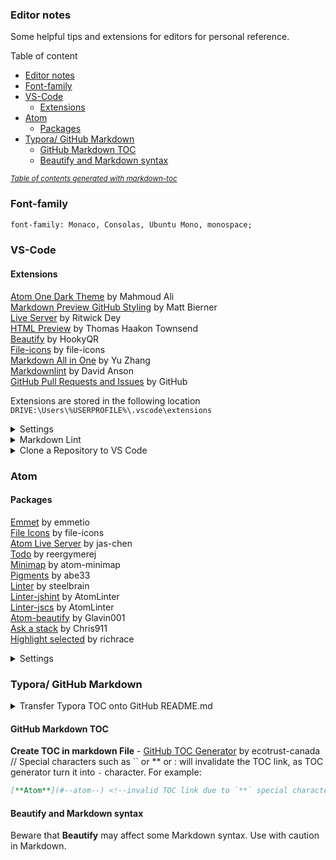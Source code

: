 ### Editor notes

Some helpful tips and extensions for editors for personal reference.

Table of content

- [Editor notes](#editor-notes)
- [Font-family](#font-family)
- [VS-Code](#vs-code)
  - [Extensions](#extensions)
- [Atom](#atom)
  - [Packages](#packages)
- [Typora/ GitHub Markdown](#typora-github-markdown)
  - [GitHub Markdown TOC](#github-markdown-toc)
  - [Beautify and Markdown syntax](#beautify-and-markdown-syntax)

<small><i><a href='http://ecotrust-canada.github.io/markdown-toc/'>Table of contents generated with markdown-toc</a></i></small>

### Font-family

```html
font-family: Monaco, Consolas, Ubuntu Mono, monospace;
```

### VS-Code

#### Extensions

[Atom One Dark Theme](https://marketplace.visualstudio.com/items?itemName=akamud.vscode-theme-onedark) by Mahmoud Ali  
[Markdown Preview GitHub Styling](https://marketplace.visualstudio.com/items?itemName=bierner.markdown-preview-github-styles) by Matt Bierner  
[Live Server](https://marketplace.visualstudio.com/items?itemName=ritwickdey.LiveServer) by Ritwick Dey  
[HTML Preview](https://marketplace.visualstudio.com/items?itemName=tht13.html-preview-vscode) by Thomas Haakon Townsend  
[Beautify](https://marketplace.visualstudio.com/items?itemName=HookyQR.beautify) by HookyQR  
[File-icons](https://marketplace.visualstudio.com/items?itemName=file-icons.file-icons) by file-icons  
[Markdown All in One](https://marketplace.visualstudio.com/items?itemName=yzhang.markdown-all-in-one) by Yu Zhang  
[Markdownlint](https://marketplace.visualstudio.com/items?itemName=DavidAnson.vscode-markdownlint) by David Anson  
[GitHub Pull Requests and Issues](https://marketplace.visualstudio.com/items?itemName=GitHub.vscode-pull-request-github) by GitHub

Extensions are stored in the following location  
`DRIVE:\Users\%USERPROFILE%\.vscode\extensions`

<details>
  <summary>Settings</summary>

Settings > Text Editor > Minimap > Editor > Minimap: Render Characters  
Settings > Editor: Font-family  
Settings > Editor: Code Lens Font-family  
Settings > SCM: Input Font Family  
Settings > Debug > Console: Font Family  
Settings > Terminal > Integrated: Font Family  
</details>

<details>
  <summary>Markdown Lint</summary>

Rules can be enabled, disabled, and customized by creating a JSON file named `.markdownlint.jsonc` / `.markdownlint.json` or a YAML file named `.markdownlint.yaml` / `.markdownlint.yml` or a JavaScript file named `.markdownlint.js` in any directory of a project.  

The default rule configuration disables MD013/line-length because many files include lines longer than the conventional 80 character limit:  

```json
{
    "MD013": false
}
```

</details>

<details>
  <summary>Clone a Repository to VS Code</summary>

1. `Ctrl`+`Shift`+`P` > Open "Command Palette"  
2. "Git: Clone"  
3. Input: Provide repository URL  
4. Select Folder for clone location  

!!Syncing will not work (push, pull) if the repo is cloned into another repo.  
See [Git clone into another git repo](https://stackoverflow.com/questions/10360342/git-clone-into-another-existing-git-repo)

</details>

### Atom

#### Packages

[Emmet](https://atom.io/packages/emmet) by emmetio  
[File Icons](https://atom.io/packages/file-icons) by file-icons  
[Atom Live Server](https://atom.io/packages/atom-live-server) by jas-chen  
[Todo](https://atom.io/packages/todo) by reergymerej  
[Minimap](https://atom.io/packages/minimap) by atom-minimap  
[Pigments](https://atom.io/packages/pigments) by abe33  
[Linter](https://atom.io/packages/linter) by steelbrain  
[Linter-jshint](https://atom.io/packages/linter-jshint) by AtomLinter  
[Linter-jscs](https://atom.io/packages/linter-jscs) by AtomLinter  
[Atom-beautify](https://atom.io/packages/atom-beautify) by Glavin001  
[Ask a stack](https://atom.io/packages/ask-stack) by Chris911  
[Highlight selected](https://atom.io/packages/highlight-selected) by richrace

<details>
  <summary>Settings</summary>

  Settings > Editor > Show Indent Guide  
  Settings > Editor > Zoom Font When Ctrl Scrolling  
  Settings > Keybindings > Keymap file add:  

  ```js
    'atom-text-editor':
    'f10': 'editor:toggle-soft-wrap'
  ```  

</details>

### Typora/ GitHub Markdown

<details>
  <summary>Transfer Typora TOC onto GitHub README.md</summary>

  GitHub markdown uses **pandoc** markdown which differs from Typora markdown. To turn the **Typora** markdown table of
  content TOC into functional TOC in GitHub, we need to export the Typora file as **Markdown (other spec)**.

  1 - Go to **File > Preferences > Export**  
  2 - Add export type as **Markdown (other spec) > variant: GitHub-flavored markdown**  
  3 - Install **pandoc** as instructed  
  4 - Restart **PC? or Typora**  
  5 - Export your **Typora** file: **File > Export > Markdown (other spec)**  
  6 - Your new file should have TOC that works in GitHub README.md/ GitHub markdown  

</details>

#### GitHub Markdown TOC

**Create TOC in markdown File** - [GitHub TOC Generator](https://ecotrust-canada.github.io/markdown-toc/) by ecotrust-canada  
// Special characters such as `` or ** or : will invalidate the TOC link, as TOC generator turn it into `-` character. For example:

```markdown
[**Atom**](#--atom--) <!--invalid TOC link due to `**` special characters, conversion into `--` characters-->
```

#### Beautify and Markdown syntax

Beware that **Beautify** may affect some Markdown syntax. Use with caution in Markdown.  
